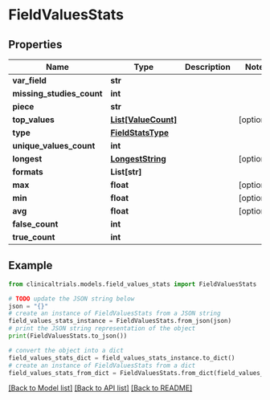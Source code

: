# FieldValuesStats


## Properties

Name | Type | Description | Notes
------------ | ------------- | ------------- | -------------
**var_field** | **str** |  | 
**missing_studies_count** | **int** |  | 
**piece** | **str** |  | 
**top_values** | [**List[ValueCount]**](ValueCount.md) |  | [optional] 
**type** | [**FieldStatsType**](FieldStatsType.md) |  | 
**unique_values_count** | **int** |  | 
**longest** | [**LongestString**](LongestString.md) |  | [optional] 
**formats** | **List[str]** |  | 
**max** | **float** |  | [optional] 
**min** | **float** |  | [optional] 
**avg** | **float** |  | [optional] 
**false_count** | **int** |  | 
**true_count** | **int** |  | 

## Example

```python
from clinicaltrials.models.field_values_stats import FieldValuesStats

# TODO update the JSON string below
json = "{}"
# create an instance of FieldValuesStats from a JSON string
field_values_stats_instance = FieldValuesStats.from_json(json)
# print the JSON string representation of the object
print(FieldValuesStats.to_json())

# convert the object into a dict
field_values_stats_dict = field_values_stats_instance.to_dict()
# create an instance of FieldValuesStats from a dict
field_values_stats_from_dict = FieldValuesStats.from_dict(field_values_stats_dict)
```
[[Back to Model list]](../README.md#documentation-for-models) [[Back to API list]](../README.md#documentation-for-api-endpoints) [[Back to README]](../README.md)


